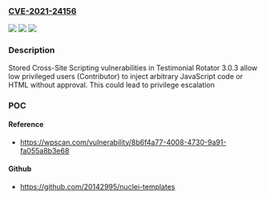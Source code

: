 ### [CVE-2021-24156](https://cve.mitre.org/cgi-bin/cvename.cgi?name=CVE-2021-24156)
![](https://img.shields.io/static/v1?label=Product&message=Testimonial%20Rotator&color=blue)
![](https://img.shields.io/static/v1?label=Version&message=3.0.3%3C%3D%203.0.3%20&color=brighgreen)
![](https://img.shields.io/static/v1?label=Vulnerability&message=CWE-79%20Cross-site%20Scripting%20(XSS)&color=brighgreen)

### Description

Stored Cross-Site Scripting vulnerabilities in Testimonial Rotator 3.0.3 allow low privileged users (Contributor) to inject arbitrary JavaScript code or HTML without approval. This could lead to privilege escalation

### POC

#### Reference
- https://wpscan.com/vulnerability/8b6f4a77-4008-4730-9a91-fa055a8b3e68

#### Github
- https://github.com/20142995/nuclei-templates

